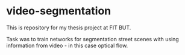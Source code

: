 # video-segmentation

This is repository for my thesis project at FIT BUT.

Task was to train networks for segmentation street scenes with using information from video - in this case optical flow.
